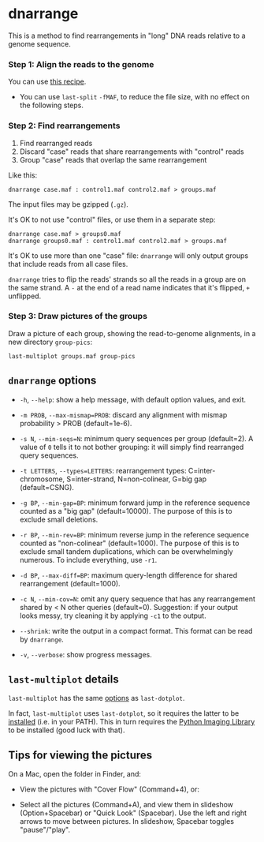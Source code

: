 # dnarrange

This is a method to find rearrangements in "long" DNA reads relative
to a genome sequence.

### Step 1: Align the reads to the genome

You can use [this
recipe](https://github.com/mcfrith/last-rna/blob/master/last-long-reads.md).

* You can use `last-split` `-fMAF`, to reduce the file size, with no
  effect on the following steps.

### Step 2: Find rearrangements

1. Find rearranged reads
2. Discard "case" reads that share rearrangements with "control" reads
3. Group "case" reads that overlap the same rearrangement

Like this:

    dnarrange case.maf : control1.maf control2.maf > groups.maf

The input files may be gzipped (`.gz`).

It's OK to not use "control" files, or use them in a separate step:

    dnarrange case.maf > groups0.maf
    dnarrange groups0.maf : control1.maf control2.maf > groups.maf

It's OK to use more than one "case" file: `dnarrange` will only output
groups that include reads from all case files.

`dnarrange` tries to flip the reads' strands so all the reads in a
group are on the same strand.  A `-` at the end of a read name
indicates that it's flipped, `+` unflipped.

### Step 3: Draw pictures of the groups

Draw a picture of each group, showing the read-to-genome alignments,
in a new directory `group-pics`:

    last-multiplot groups.maf group-pics

## `dnarrange` options

- `-h`, `--help`: show a help message, with default option values, and
  exit.

- `-m PROB`, `--max-mismap=PROB`: discard any alignment with mismap
  probability > PROB (default=1e-6).

- `-s N`, `--min-seqs=N`: minimum query sequences per group
  (default=2).  A value of `0` tells it to not bother grouping: it
  will simply find rearranged query sequences.

- `-t LETTERS`, `--types=LETTERS`: rearrangement types:
  C=inter-chromosome, S=inter-strand, N=non-colinear, G=big gap
  (default=CSNG).

- `-g BP`, `--min-gap=BP`: minimum forward jump in the reference
  sequence counted as a "big gap" (default=10000).  The purpose of
  this is to exclude small deletions.

- `-r BP`, `--min-rev=BP`: minimum reverse jump in the reference
  sequence counted as "non-colinear" (default=1000).  The purpose of
  this is to exclude small tandem duplications, which can be
  overwhelmingly numerous.  To include everything, use `-r1`.

- `-d BP`, `--max-diff=BP`: maximum query-length difference for shared
  rearrangement (default=1000).

- `-c N`, `--min-cov=N`: omit any query sequence that has any
  rearrangement shared by < N other queries (default=0).  Suggestion:
  if your output looks messy, try cleaning it by applying `-c1` to the
  output.

- `--shrink`: write the output in a compact format.  This format can
  be read by `dnarrange`.

- `-v`, `--verbose`: show progress messages.

## `last-multiplot` details

`last-multiplot` has the same
[options](http://last.cbrc.jp/doc/last-dotplot.html) as
`last-dotplot`.

In fact, `last-multiplot` uses `last-dotplot`, so it requires the
latter to be [installed](http://last.cbrc.jp/doc/last.html) (i.e. in
your PATH).  This in turn requires the [Python Imaging
Library](https://pillow.readthedocs.io/) to be installed (good luck
with that).

## Tips for viewing the pictures

On a Mac, open the folder in Finder, and:

* View the pictures with "Cover Flow" (Command+4), or:

* Select all the pictures (Command+A), and view them in slideshow
  (Option+Spacebar) or "Quick Look" (Spacebar).  Use the left and
  right arrows to move between pictures.  In slideshow, Spacebar
  toggles "pause"/"play".
